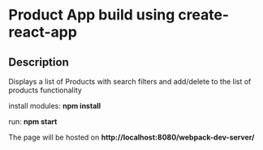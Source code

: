 # Product App build using create-react-app

## Description
Displays a list of Products with search filters and add/delete to the list of products functionality

install modules:  **npm install**


run: **npm start**

The page will be hosted on **http://localhost:8080/webpack-dev-server/**
